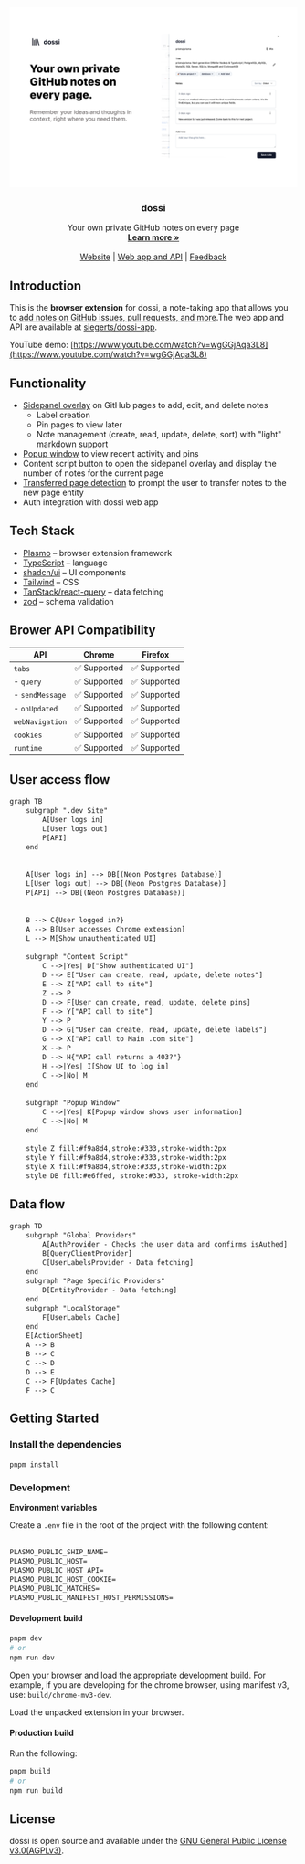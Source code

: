 <a href="https://dossi.dev">
  <img alt="Your own private GitHub notes on every page" src="https://github.com/siegerts/dossi-app/blob/main/dossi-1280x800.png">
</a>

  <h3 align="center">dossi</h3>

  <p align="center">
    Your own private GitHub notes on every page
    <br />
    <a href="https://dossi.dev"><strong>Learn more »</strong></a>
    <br />
    <br />
    <a href="https://dossi.dev">Website</a>
    |
    <a href="https://github.com/siegerts/dossi-app">Web app and API</a>
    |
     <a href="https://github.com/siegerts/dossi-ext/issues">Feedback</a>
  </p>

## Introduction

This is the **browser extension** for dossi, a note-taking app that allows you to [add notes on GitHub issues, pull requests, and more](https://www.dossi.dev/docs).The web app and API are available at [siegerts/dossi-app](https://github.com/siegerts/dossi-app).

YouTube demo: [https://www.youtube.com/watch?v=wgGGjAqa3L8](https://www.youtube.com/watch?v=wgGGjAqa3L8)

## Functionality

- [Sidepanel overlay](https://github.com/siegerts/dossi-ext/blob/main/contents/connct-sidebar.tsx) on GitHub pages to add, edit, and delete notes
  - Label creation
  - Pin pages to view later
  - Note management (create, read, update, delete, sort) with "light" markdown support
- [Popup window](https://github.com/siegerts/dossi-ext/blob/main/popup.tsx) to view recent activity and pins
- Content script button to open the sidepanel overlay and display the number of notes for the current page
- [Transferred page detection](https://github.com/siegerts/dossi-ext/blob/main/background.ts#L54) to prompt the user to transfer notes to the new page entity
- Auth integration with dossi web app

## Tech Stack

- [Plasmo](https://github.com/PlasmoHQ/plasmo) – browser extension framework
- [TypeScript](https://www.typescriptlang.org/) – language
- [shadcn/ui](https://ui.shadcn.com/) – UI components
- [Tailwind](https://tailwindcss.com/) – CSS
- [TanStack/react-query](https://react-query.tanstack.com/) – data fetching
- [zod](https://github.com/colinhacks/zod) – schema validation

## Brower API Compatibility

| API             | Chrome       | Firefox      |
| --------------- | ------------ | ------------ |
| `tabs`          | ✅ Supported | ✅ Supported |
| - `query`       | ✅ Supported | ✅ Supported |
| - `sendMessage` | ✅ Supported | ✅ Supported |
| - `onUpdated`   | ✅ Supported | ✅ Supported |
| `webNavigation` | ✅ Supported | ✅ Supported |
| `cookies`       | ✅ Supported | ✅ Supported |
| `runtime`       | ✅ Supported | ✅ Supported |

## User access flow

```mermaid
graph TB
    subgraph ".dev Site"
        A[User logs in]
        L[User logs out]
        P[API]
    end


    A[User logs in] --> DB[(Neon Postgres Database)]
    L[User logs out] --> DB[(Neon Postgres Database)]
    P[API] --> DB[(Neon Postgres Database)]


    B --> C{User logged in?}
    A --> B[User accesses Chrome extension]
    L --> M[Show unauthenticated UI]

    subgraph "Content Script"
        C -->|Yes| D["Show authenticated UI"]
        D --> E["User can create, read, update, delete notes"]
        E --> Z["API call to site"]
        Z --> P
        D --> F[User can create, read, update, delete pins]
        F --> Y["API call to site"]
        Y --> P
        D --> G["User can create, read, update, delete labels"]
        G --> X["API call to Main .com site"]
        X --> P
        D --> H{"API call returns a 403?"}
        H -->|Yes| I[Show UI to log in]
        C -->|No| M
    end

    subgraph "Popup Window"
        C -->|Yes| K[Popup window shows user information]
        C -->|No| M
    end

    style Z fill:#f9a8d4,stroke:#333,stroke-width:2px
    style Y fill:#f9a8d4,stroke:#333,stroke-width:2px
    style X fill:#f9a8d4,stroke:#333,stroke-width:2px
    style DB fill:#e6ffed, stroke:#333, stroke-width:2px

```

## Data flow

```mermaid
graph TD
    subgraph "Global Providers"
        A[AuthProvider - Checks the user data and confirms isAuthed]
        B[QueryClientProvider]
        C[UserLabelsProvider - Data fetching]
    end
    subgraph "Page Specific Providers"
        D[EntityProvider - Data fetching]
    end
    subgraph "LocalStorage"
        F[UserLabels Cache]
    end
    E[ActionSheet]
    A --> B
    B --> C
    C --> D
    D --> E
    C --> F[Updates Cache]
    F --> C
```

## Getting Started

### Install the dependencies

```
pnpm install
```

### Development

**Environment variables**

Create a `.env` file in the root of the project with the following content:

```

PLASMO_PUBLIC_SHIP_NAME=
PLASMO_PUBLIC_HOST=
PLASMO_PUBLIC_HOST_API=
PLASMO_PUBLIC_HOST_COOKIE=
PLASMO_PUBLIC_MATCHES=
PLASMO_PUBLIC_MANIFEST_HOST_PERMISSIONS=

```

#### Development build

```bash
pnpm dev
# or
npm run dev
```

Open your browser and load the appropriate development build. For example, if you are developing for the chrome browser, using manifest v3, use: `build/chrome-mv3-dev`.

Load the unpacked extension in your browser.

#### Production build

Run the following:

```bash
pnpm build
# or
npm run build
```

## License

dossi is open source and available under the [GNU General Public License v3.0(AGPLv3)](LICENSE.md).
